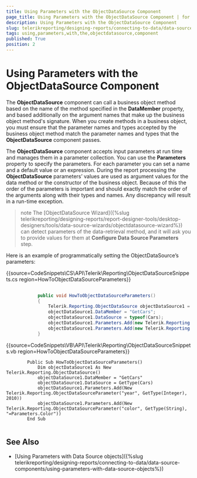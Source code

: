 ```yaml
---
title: Using Parameters with the ObjectDataSource Component
page_title: Using Parameters with the ObjectDataSource Component | for Telerik Reporting Documentation
description: Using Parameters with the ObjectDataSource Component
slug: telerikreporting/designing-reports/connecting-to-data/data-source-components/objectdatasource-component/using-parameters-with-the-objectdatasource-component
tags: using,parameters,with,the,objectdatasource,component
published: True
position: 2
---
```


# Using Parameters with the ObjectDataSource Component



The __ObjectDataSource__  component can call a business object method based         on the name of the method specified in the __DataMember__  property, and based         additionally on the argument names that make up the business object method's         signature. When you create methods in a business object, you must ensure that         the parameter names and types accepted by the business object method match the         parameter names and types that the __ObjectDataSource__  component passes.       

The __ObjectDataSource__  component accepts input parameters at run time and         manages them in a parameter collection. You can use the __Parameters__  property         to specify the parameters. For each parameter you can set a name and a default         value or an expression. During the report processing the __ObjectDataSource__          parameters’ values are used as argument values for the data method or the         constructor of the business object. Because of this the order of the         parameters is important and should exactly match the order of the arguments         along with their types and names. Any discrepancy will result in a run-time         exception.       

>note The [ObjectDataSource Wizard]({%slug telerikreporting/designing-reports/report-designer-tools/desktop-designers/tools/data-source-wizards/objectdatasource-wizard%}) can detect parameters           of the data-retrieval method, and it will ask you to provide values for them at  __Configure Data Source Parameters__  step.         


Here is an example of programmatically setting the ObjectDataSource’s         parameters:       

{{source=CodeSnippets\CS\API\Telerik\Reporting\ObjectDataSourceSnippets.cs region=HowToObjectDataSourceParameters}}
````C#
	
	        public void HowToObjectDataSourceParameters()
	        {
	            Telerik.Reporting.ObjectDataSource objectDataSource1 = new Telerik.Reporting.ObjectDataSource();
	            objectDataSource1.DataMember = "GetCars";
	            objectDataSource1.DataSource = typeof(Cars);
	            objectDataSource1.Parameters.Add(new Telerik.Reporting.ObjectDataSourceParameter("year", typeof(int), 2010));
	            objectDataSource1.Parameters.Add(new Telerik.Reporting.ObjectDataSourceParameter("color", typeof(string), "=Parameters.Color"));
	        }
````
{{source=CodeSnippets\VB\API\Telerik\Reporting\ObjectDataSourceSnippets.vb region=HowToObjectDataSourceParameters}}
````VB
	    Public Sub HowToObjectDataSourceParameters()
	        Dim objectDataSource1 As New Telerik.Reporting.ObjectDataSource()
	        objectDataSource1.DataMember = "GetCars"
	        objectDataSource1.DataSource = GetType(Cars)
	        objectDataSource1.Parameters.Add(New Telerik.Reporting.ObjectDataSourceParameter("year", GetType(Integer), 2010))
	        objectDataSource1.Parameters.Add(New Telerik.Reporting.ObjectDataSourceParameter("color", GetType(String), "=Parameters.Color"))
	    End Sub
	
````



## See Also


 * [Using Parameters with Data Source objects]({%slug telerikreporting/designing-reports/connecting-to-data/data-source-components/using-parameters-with-data-source-objects%})

